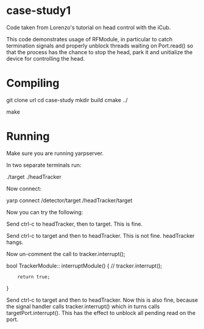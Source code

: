 case-study1
===========

Code taken from Lorenzo's tutorial on head control with the iCub.

This code demonstrates usage of RFModule, in particular to catch termination signals 
and properly unblock threads waiting on Port.read() so that the process has the chance
to stop the head, park it and unitialize the device for controlling the head.

Compiling
=======

git clone url
cd case-study
mkdir build
cmake ../

make

Running
=======

Make sure you are running yarpserver.

In two separate terminals run:

./target
./headTracker

Now connect:

yarp connect /detector/target /headTracker/target

Now you can try the following:

Send ctrl-c to headTracker, then to target.
This is fine.

Send ctrl-c to target and then to headTracker.
This is not fine. headTracker hangs.


Now un-comment the call to tracker.interrupt();

bool TrackerModule:: interruptModule()
{
       // tracker.interrupt();

        return true;
}


Send ctrl-c to target and then to headTracker.
Now this is also fine, because the signal handler calls tracker.interrupt() which in turns
calls targetPort.interrupt(). This has the effect to unblock all pending read on the port.






